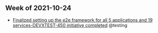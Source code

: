 ## Week of 2021-10-24

  

- [Finalized setting up the e2e framework for all 5 applications and 19 services-DEVXTEST-450 initiative completed](https://dashboard.cypress.io/organizations/8304bc37-fa4d-4d3e-b11c-d8cc881b1591/projects) @testing